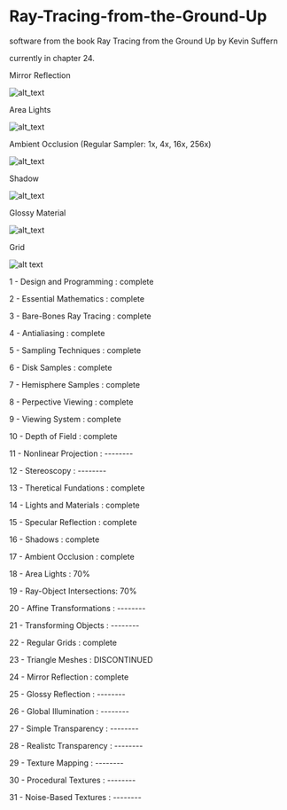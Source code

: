 # Ray-Tracing-from-the-Ground-Up
software from the book Ray Tracing from the Ground Up by Kevin Suffern

currently in chapter 24.

Mirror Reflection

![alt_text](https://github.com/hadryans/Ray-Tracing-from-the-Ground-Up/blob/master/build/images/Mirror%20Reflection.png)

Area Lights

![alt_text](https://github.com/hadryans/Ray-Tracing-from-the-Ground-Up/blob/master/build/images/Area%20Lights.png)

Ambient Occlusion (Regular Sampler: 1x, 4x, 16x, 256x)

![alt_text](https://github.com/hadryans/Ray-Tracing-from-the-Ground-Up/blob/master/build/images/Ambient%20Occlusion.png)

Shadow

![alt_text](https://github.com/hadryans/Ray-Tracing-from-the-Ground-Up/blob/master/build/images/Shadows.png)


Glossy Material

![alt_text](https://github.com/hadryans/Ray-Tracing-from-the-Ground-Up/blob/master/build/images/Specular%20Highlight.png)


Grid

![alt text](https://github.com/hadryans/Ray-Tracing-from-the-Ground-Up/blob/master/build/images/1000%20spheres%20grid.png)

 1 - Design and Programming  : complete
 
 2 - Essential Mathematics   : complete
 
 3 - Bare-Bones Ray Tracing  : complete
 
 4 - Antialiasing            : complete
 
 5 - Sampling Techniques     : complete
 
 6 - Disk Samples            : complete
 
 7 - Hemisphere Samples      : complete
 
 8 - Perpective Viewing      : complete
 
 9 - Viewing System          : complete

10 - Depth of Field          : complete

11 - Nonlinear Projection    : --------

12 - Stereoscopy             : --------

13 - Theretical Fundations   : complete

14 - Lights and Materials    : complete

15 - Specular Reflection     : complete

16 - Shadows                 : complete

17 - Ambient Occlusion       : complete

18 - Area Lights             : 70%

19 - Ray-Object Intersections: 70%

20 - Affine Transformations  : --------

21 - Transforming Objects    : --------

22 - Regular Grids           : complete

23 - Triangle Meshes         : DISCONTINUED

24 - Mirror Reflection       : complete

25 - Glossy Reflection       : --------

26 - Global Illumination     : --------

27 - Simple Transparency     : --------

28 - Realistc Transparency   : --------

29 - Texture Mapping         : --------

30 - Procedural Textures     : --------

31 - Noise-Based Textures    : --------
